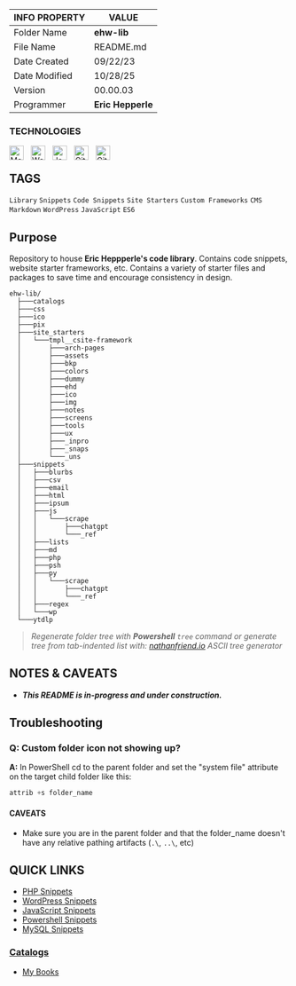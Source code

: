 | INFO PROPERTY | VALUE                                  |
| ------------- | -------------------------------------- |
| Folder Name  | **ehw-lib** |
| File Name     | README.md                              |
| Date Created  | 09/22/23                               |
| Date Modified | 10/28/25                               |
| Version       | 00.00.03                                  |
| Programmer    | **Eric Hepperle**                      |

### TECHNOLOGIES

<img align="left" alt="Markdown" title="Markdown" width="26px" src="https://cdn.jsdelivr.net/gh/devicons/devicon/icons/markdown/markdown-original.svg" style="padding-right:10px;" />

<img align="left" alt="WordPress" title="WordPress" width="26px" src="https://cdn.jsdelivr.net/gh/devicons/devicon/icons/wordpress/wordpress-original.svg" style="padding-right:10px;" />

<img align="left" alt="JavaScript" title="JavaScript" width="26px" src="https://cdn.jsdelivr.net/gh/devicons/devicon/icons/javascript/javascript-original.svg" style="padding-right:10px;" />

<img align="left" alt="Git" title="Git" width="26px" src="https://cdn.jsdelivr.net/gh/devicons/devicon/icons/git/git-original.svg" style="padding-right:10px;" />

<img align="left" alt="GitHub" title="GitHub" width="26px" src="https://user-images.githubusercontent.com/3369400/139448065-39a229ba-4b06-434b-bc67-616e2ed80c8f.png" style="padding-right:10px;" />

<br>

## TAGS

`Library` `Snippets` `Code Snippets` `Site Starters` `Custom Frameworks` `CMS` `Markdown` `WordPress` `JavaScript` `ES6`

## Purpose

Repository to house **Eric Heppperle's code library**. Contains code snippets, website starter frameworks, etc. Contains a variety of starter files and packages to save time and encourage consistency in design.


~~~batch
ehw-lib/
  ├───catalogs
  ├───css
  ├───ico
  ├───pix
  ├───site_starters
  │   └───tmpl__csite-framework
  │       ├───arch-pages
  │       ├───assets
  │       ├───bkp
  │       ├───colors
  │       ├───dummy
  │       ├───ehd
  │       ├───ico
  │       ├───img
  │       ├───notes
  │       ├───screens
  │       ├───tools
  │       ├───ux
  │       ├───_inpro
  │       ├───_snaps
  │       └───_uns
  ├───snippets
  │   ├───blurbs
  │   ├───csv
  │   ├───email
  │   ├───html
  │   ├───ipsum
  │   ├───js
  │   │   └───scrape
  │   │       ├───chatgpt
  │   │       └───_ref
  │   ├───lists
  │   ├───md
  │   ├───php
  │   ├───psh
  │   ├───py
  │   │   └───scrape
  │   │       ├───chatgpt
  │   │       └───_ref
  │   ├───regex
  │   └───wp
  └───ytdlp
~~~
> *Regenerate folder tree with **Powershell** `tree` command or generate tree from tab-indented list with: [nathanfriend.io](https://tree.nathanfriend.io/) ASCII tree generator*

## NOTES & CAVEATS

* **_This README is in-progress and under construction._**

## Troubleshooting

### Q: Custom folder icon not showing up?

**A:** In PowerShell cd to the parent folder and set the "system file" attribute on the target child folder like this:

```powershell
attrib +s folder_name
```

#### CAVEATS

- Make sure you are in the parent folder and that the folder_name doesn't have any relative pathing artifacts (`.\`, `..\`, etc)

## QUICK LINKS

- [PHP Snippets](snippets/php/)
- [WordPress Snippets](snippets/wp/)
- [JavaScript Snippets](snippets/js/)
- [Powershell Snippets](snippets/psh/)
- [MySQL Snippets](snippets/mysql/)

### [Catalogs](/catalogs/index.md)

- [My Books](/catalogs/books-mine.md)